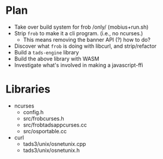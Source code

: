 
# Plan #

 * Take over build system for frob /only/ (mobius+run.sh)
 * Strip `frob` to make it a cli program. (i.e., no ncurses.)
   + This means removing the banner API (?) how to do?
 * Discover what `frob` is doing with libcurl, and strip/refactor
 * Build a `tads-engine` library
 * Build the above library with WASM
 * Investigate what's involved in making a javascript-ffi
 
# Libraries #

 * ncurses
   + config.h
   + src/frobcurses.h
   + src/frobtadsappcurses.cc
   + src/osportable.cc
 * curl
   + tads3/unix/osnetunix.cpp
   + tads3/unix/osnetunix.h

